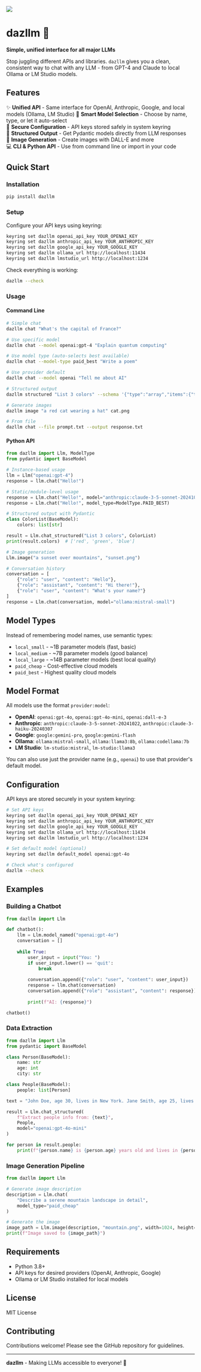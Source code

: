 ![](banner.jpg)

# dazllm 🚀

**Simple, unified interface for all major LLMs**

Stop juggling different APIs and libraries. `dazllm` gives you a clean, consistent way to chat with any LLM - from GPT-4 and Claude to local Ollama or LM Studio models.

## Features

✨ **Unified API** - Same interface for OpenAI, Anthropic, Google, and local models (Ollama, LM Studio)
🔧 **Smart Model Selection** - Choose by name, type, or let it auto-select  
🔐 **Secure Configuration** - API keys stored safely in system keyring  
📝 **Structured Output** - Get Pydantic models directly from LLM responses  
🎨 **Image Generation** - Create images with DALL-E and more  
💻 **CLI & Python API** - Use from command line or import in your code  

## Quick Start

### Installation

```bash
pip install dazllm
```

### Setup

Configure your API keys using keyring:

```bash
keyring set dazllm openai_api_key YOUR_OPENAI_KEY
keyring set dazllm anthropic_api_key YOUR_ANTHROPIC_KEY
keyring set dazllm google_api_key YOUR_GOOGLE_KEY
keyring set dazllm ollama_url http://localhost:11434
keyring set dazllm lmstudio_url http://localhost:1234
```

Check everything is working:

```bash
dazllm --check
```

### Usage

#### Command Line

```bash
# Simple chat
dazllm chat "What's the capital of France?"

# Use specific model  
dazllm chat --model openai:gpt-4 "Explain quantum computing"

# Use model type (auto-selects best available)
dazllm chat --model-type paid_best "Write a poem"

# Use provider default
dazllm chat --model openai "Tell me about AI"

# Structured output
dazllm structured "List 3 colors" --schema '{"type":"array","items":{"type":"string"}}'

# Generate images
dazllm image "a red cat wearing a hat" cat.png

# From file
dazllm chat --file prompt.txt --output response.txt
```

#### Python API

```python
from dazllm import Llm, ModelType
from pydantic import BaseModel

# Instance-based usage
llm = Llm("openai:gpt-4")
response = llm.chat("Hello!")

# Static/module-level usage
response = Llm.chat("Hello!", model="anthropic:claude-3-5-sonnet-20241022")
response = Llm.chat("Hello!", model_type=ModelType.PAID_BEST)

# Structured output with Pydantic
class ColorList(BaseModel):
    colors: list[str]

result = Llm.chat_structured("List 3 colors", ColorList)
print(result.colors)  # ['red', 'green', 'blue']

# Image generation
Llm.image("a sunset over mountains", "sunset.png")

# Conversation history
conversation = [
    {"role": "user", "content": "Hello"},
    {"role": "assistant", "content": "Hi there!"},
    {"role": "user", "content": "What's your name?"}
]
response = Llm.chat(conversation, model="ollama:mistral-small")
```

## Model Types

Instead of remembering model names, use semantic types:

- `local_small` - ~1B parameter models (fast, basic)
- `local_medium` - ~7B parameter models (good balance)  
- `local_large` - ~14B parameter models (best local quality)
- `paid_cheap` - Cost-effective cloud models
- `paid_best` - Highest quality cloud models

## Model Format

All models use the format `provider:model`:

- **OpenAI**: `openai:gpt-4o`, `openai:gpt-4o-mini`, `openai:dall-e-3`
- **Anthropic**: `anthropic:claude-3-5-sonnet-20241022`, `anthropic:claude-3-haiku-20240307`
- **Google**: `google:gemini-pro`, `google:gemini-flash`
- **Ollama**: `ollama:mistral-small`, `ollama:llama3:8b`, `ollama:codellama:7b`
- **LM Studio**: `lm-studio:mistral`, `lm-studio:llama3`

You can also use just the provider name (e.g., `openai`) to use that provider's default model.

## Configuration

API keys are stored securely in your system keyring:

```bash
# Set API keys
keyring set dazllm openai_api_key YOUR_OPENAI_KEY
keyring set dazllm anthropic_api_key YOUR_ANTHROPIC_KEY
keyring set dazllm google_api_key YOUR_GOOGLE_KEY
keyring set dazllm ollama_url http://localhost:11434
keyring set dazllm lmstudio_url http://localhost:1234

# Set default model (optional)
keyring set dazllm default_model openai:gpt-4o

# Check what's configured
dazllm --check
```

## Examples

### Building a Chatbot

```python
from dazllm import Llm

def chatbot():
    llm = Llm.model_named("openai:gpt-4o")
    conversation = []
    
    while True:
        user_input = input("You: ")
        if user_input.lower() == 'quit':
            break
            
        conversation.append({"role": "user", "content": user_input})
        response = llm.chat(conversation)
        conversation.append({"role": "assistant", "content": response})
        
        print(f"AI: {response}")

chatbot()
```

### Data Extraction

```python
from dazllm import Llm
from pydantic import BaseModel

class Person(BaseModel):
    name: str
    age: int
    city: str

class People(BaseModel):
    people: list[Person]

text = "John Doe, age 30, lives in New York. Jane Smith, age 25, lives in LA."

result = Llm.chat_structured(
    f"Extract people info from: {text}",
    People,
    model="openai:gpt-4o-mini"
)

for person in result.people:
    print(f"{person.name} is {person.age} years old and lives in {person.city}")
```

### Image Generation Pipeline

```python
from dazllm import Llm

# Generate image description
description = Llm.chat(
    "Describe a serene mountain landscape in detail",
    model_type="paid_cheap"
)

# Generate the image
image_path = Llm.image(description, "mountain.png", width=1024, height=768)
print(f"Image saved to {image_path}")
```

## Requirements

- Python 3.8+
- API keys for desired providers (OpenAI, Anthropic, Google)
- Ollama or LM Studio installed for local models

## License

MIT License

## Contributing

Contributions welcome! Please see the GitHub repository for guidelines.

---

**dazllm** - Making LLMs accessible to everyone! 🚀